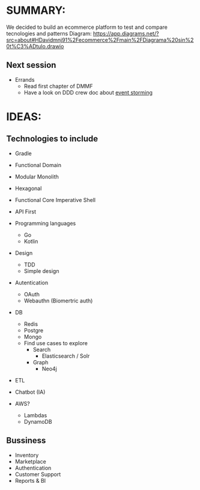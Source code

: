 # SUMMARY:
We decided to build an ecommerce platform to test and compare tecnologies and patterns 
Diagram: https://app.diagrams.net/?src=about#HDavidmnj91%2Fecommerce%2Fmain%2FDiagrama%20sin%20t%C3%ADtulo.drawio

## Next session

- Errands
  - Read first chapter of DMMF
  - Have a look on DDD crew doc about [event storming](https://github.com/Davidmnj91/ecommerce)

# IDEAS:

## Technologies to include

- Gradle

- Functional Domain

- Modular Monolith

- Hexagonal

- Functional Core Imperative Shell

- API First

- Programming languages

  - Go
  - Kotlin

- Design

  - TDD
  - Simple design

- Autentication

  - OAuth
  - Webauthn (Biomertric auth)

- DB

  - Redis
  - Postgre
  - Mongo
  - Find use cases to explore
    - Search
      - Elasticsearch / Solr
    - Graph
      - Neo4j

- ETL

- Chatbot (IA)

- AWS?

  - Lambdas
  - DynamoDB

  

## Bussiness
- Inventory
- Marketplace
- Authentication
- Customer Support
- Reports & BI
